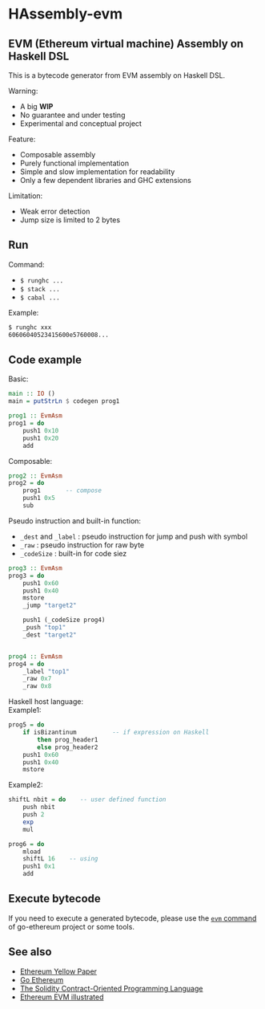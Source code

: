 HAssembly-evm
=============

## EVM (Ethereum virtual machine) Assembly on Haskell DSL

This is a bytecode generator from EVM assembly on Haskell DSL.

Warning:
  * A big **WIP**
  * No guarantee and under testing
  * Experimental and conceptual project

Feature:
  * Composable assembly
  * Purely functional implementation
  * Simple and slow implementation for readability
  * Only a few dependent libraries and GHC extensions

Limitation:
  * Weak error detection
  * Jump size is limited to 2 bytes


## Run

Command:

  * `$ runghc ...`
  * `$ stack ...`
  * `$ cabal ...`

Example:

  ```sh
  $ runghc xxx
  60606040523415600e5760008...
  ```


## Code example

Basic:

  ```Haskell
  main :: IO ()
  main = putStrLn $ codegen prog1
  
  prog1 :: EvmAsm
  prog1 = do
      push1 0x10
      push1 0x20
      add
  ```

Composable:

  ```Haskell
  prog2 :: EvmAsm
  prog2 = do
      prog1       -- compose
      push1 0x5
      sub
  ```

Pseudo instruction and built-in function:

  * `_dest` and `_label` : pseudo instruction for jump and push with symbol
  * `_raw` : pseudo instruction for raw byte
  * `_codeSize` : built-in for code siez

  ```Haskell
  prog3 :: EvmAsm
  prog3 = do
      push1 0x60
      push1 0x40
      mstore
      _jump "target2"
  
      push1 (_codeSize prog4)
      _push "top1"
      _dest "target2"
  
  
  prog4 :: EvmAsm
  prog4 = do
      _label "top1"
      _raw 0x7
      _raw 0x8
  ```

Haskell host language:  
Example1:

  ```Haskell
  prog5 = do
      if isBizantinum          -- if expression on Haskell
          then prog_header1
          else prog_header2
      push1 0x60
      push1 0x40
      mstore
  ```

Example2:

  ```Haskell
  shiftL nbit = do    -- user defined function
      push nbit
      push 2
      exp
      mul
  
  prog6 = do
      mload
      shiftL 16    -- using
      push1 0x1
      add
  ```


## Execute bytecode

If you need to execute a generated bytecode, please use the [`evm` command](https://github.com/ethereum/go-ethereum) of go-ethereum project or some tools.


## See also
  * [Ethereum Yellow Paper](https://github.com/ethereum/yellowpaper)
  * [Go Ethereum](https://github.com/ethereum/go-ethereum)
  * [The Solidity Contract-Oriented Programming Language](https://github.com/ethereum/solidity)
  * [Ethereum EVM illustrated](https://github.com/takenobu-hs/ethereum-evm-illustrated)
